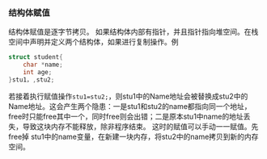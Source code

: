 ### 结构体赋值
结构体赋值是逐字节拷贝。
如果结构体内部有指针，并且指针指向堆空间。在栈空间中声明并定义两个结构体，如果进行复制操作。例
```c
struct student{
    char *name;
    int age;
}stu1，,stu2;
```
若接着执行赋值操作`stu1=stu2;`，则stu1中的Name地址会被替换成stu2中的Name地址。这会产生两个隐患：一是stu1和stu2的name都指向同一个地址，free时只能free其中一个，同时free则会出错；二是原本stu1中name的地址丢失，导致这块内存不能释放，除非程序结束。
这时的赋值可以手动一一赋值。先free掉 stu1中的name变量，在新建一块内存，将stu2中的name拷贝到新的内存空间。